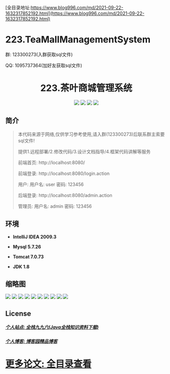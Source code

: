 [全目录地址:https://www.blog996.com/md/2021-09-22-1632317852192.html](https://www.blog996.com/md/2021-09-22-1632317852192.html)
# 223.TeaMallManagementSystem


<p>群: 123300273(入群获取sql文件)</p>
<p>QQ: 1095737364(加好友获取sql文件)</p>

<p><h1 align="center">223.茶叶商城管理系统</h1></p>


<p align="center">
	<img src="https://img.shields.io/badge/jdk-1.8-orange.svg"/>
    <img src="https://img.shields.io/badge/spring-5.x-lightgrey.svg"/>
    <img src="https://img.shields.io/badge/springmvc-3.x-blue.svg"/>
    <img src="https://img.shields.io/badge/mybatis-5.x-yellow.svg"/>
</p>

## 简介


> 本代码来源于网络,仅供学习参考使用,请入群(123300273)后联系群主索要sql文件!
>
> 提供1.远程部署/2.修改代码/3.设计文档指导/4.框架代码讲解等服务
> 
> 前端首页: http://localhost:8080/
>
> 前端登录: http://localhost:8080/login.action
>
> 用户: 用户名: user 密码: 123456
>
> 后端登录: http://localhost:8080/admin.action
>
> 管理员: 用户名: admin 密码: 123456

## 环境

- <b>IntelliJ IDEA 2009.3</b>

- <b>Mysql 5.7.26</b>

- <b>Tomcat 7.0.73</b>

- <b>JDK 1.8</b>




## 缩略图

![](https://img2023.cnblogs.com/blog/588112/202302/588112-20230226153944560-1036475853.png)
![](https://img2023.cnblogs.com/blog/588112/202302/588112-20230226153957298-1685377775.png)
![](https://img2023.cnblogs.com/blog/588112/202302/588112-20230226154003730-152675972.png)
![](https://img2023.cnblogs.com/blog/588112/202302/588112-20230226154009772-200046761.png)
![](https://img2023.cnblogs.com/blog/588112/202302/588112-20230226154014891-451016377.png)
![](https://img2023.cnblogs.com/blog/588112/202302/588112-20230226154023066-1178046444.png)
![](https://img2023.cnblogs.com/blog/588112/202302/588112-20230226154027713-1567459568.png)
![](https://img2023.cnblogs.com/blog/588112/202302/588112-20230226154032333-279848700.png)
![](https://img2023.cnblogs.com/blog/588112/202302/588112-20230226154037101-1075348970.png)
![](https://img2023.cnblogs.com/blog/588112/202302/588112-20230226154047169-427997332.png)

## License

##### [个人站点: 全栈九九六(Java全栈知识资料下载)](https://www.blog996.com/)
##### [个人博客: 博客园精品博客](https://www.cnblogs.com/yysbolg/)
# [更多论文: 全目录查看](https://www.blog996.com/md/2021-09-22-1632317852192.html)



